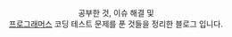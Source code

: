 <div align="center">

공부한 것, 이슈 해결 및  
[프로그래머스](https://programmers.co.kr) 코딩 테스트 문제를 푼 것들을 정리한 블로그 입니다.  

</div>
